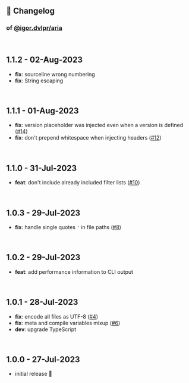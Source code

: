 ## 📒 Changelog

### of [@igor.dvlpr/aria](https://github.com/igorskyflyer/npm-adblock-aria-compiler/)

<br>

## 1.1.2 - 02-Aug-2023

- **fix**: sourceline wrong numbering
- **fix**: String escaping

<br>

## 1.1.1 - 01-Aug-2023

- **fix**: version placeholder was injected even when a version is defined ([#14](https://github.com/igorskyflyer/npm-adblock-aria-compiler/issues/14))
- **fix**: don't prepend whitespace when injecting headers ([#12](https://github.com/igorskyflyer/npm-adblock-aria-compiler/issues/12))

<br>

## 1.1.0 - 31-Jul-2023

- **feat**: don't include already included filter lists ([#10](https://github.com/igorskyflyer/npm-adblock-aria-compiler/issues/10))

<br>

## 1.0.3 - 29-Jul-2023

- **fix**: handle single quotes `'` in file paths ([#8](https://github.com/igorskyflyer/npm-adblock-aria-compiler/issues/8))

<br>

## 1.0.2 - 29-Jul-2023

- **feat**: add performance information to CLI output

<br>

## 1.0.1 - 28-Jul-2023

- **fix**: encode all files as UTF-8 ([#4](https://github.com/igorskyflyer/npm-adblock-aria-compiler/issues/4))
- **fix**: meta and compile variables mixup ([#6](https://github.com/igorskyflyer/npm-adblock-aria-compiler/issues/6))
- **dev**: upgrade TypeScript

<br>

## 1.0.0 - 27-Jul-2023

- initial release 🎉
